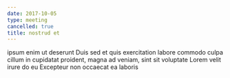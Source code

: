 ```yaml
---
date: 2017-10-05
type: meeting
cancelled: true
title: nostrud et
---
```

ipsum enim ut deserunt Duis sed et quis exercitation labore commodo culpa cillum in cupidatat proident, magna ad veniam, sint sit voluptate Lorem velit irure do eu Excepteur non occaecat ea laboris